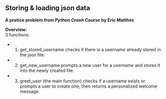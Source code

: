 ## Storing & loading json data
**A pratice problem from *Python Crash Course* by Eric Matthes**

**Overview:**    
3 functions:  
- 1) get_stored_username checks if there is a username already stored in the json file.   
- 2) get_new_username prompts a new user for a username and stores it into the newly created file.  
- 3) greet_user (the main function) checks if a username exists or prompts a user to create one, then returns a personalized welcome message.  
